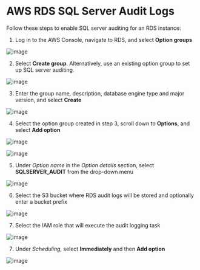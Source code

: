 # AWS RDS SQL Server Audit Logs

Follow these steps to enable SQL server auditing for an RDS instance:

1. Log in to the AWS Console, navigate to RDS, and select **Option groups**

![image](https://user-images.githubusercontent.com/78450870/145225792-73b13c47-52dd-447b-ada4-6656ce9590cc.png)

2. Select **Create group**. Alternatively, use an existing option group to set up SQL server auditing.

![image](https://user-images.githubusercontent.com/78450870/145225948-fc54ad18-0889-49f0-b62b-e81592237e30.png)

3. Enter the group name, description, database engine type and major version, and select **Create**

![image](https://user-images.githubusercontent.com/78450870/145226250-a0580b43-dc47-4f2b-97c5-daad0f7818a5.png)

4. Select the option group created in step 3, scroll down to **Options**, and select **Add option**

![image](https://user-images.githubusercontent.com/78450870/145226498-b479ce17-ac35-4e9b-95af-35bbc2695259.png)

![image](https://user-images.githubusercontent.com/78450870/145226620-8bf46bda-b23b-4210-a881-c12979852d3a.png)

5. Under *Option name* in the *Option details* section, select **SQLSERVER_AUDIT** from the drop-down menu

![image](https://user-images.githubusercontent.com/78450870/145226845-eeda28d5-440d-4e0b-826c-050f1f998d4e.png)

6. Select the S3 bucket where RDS audit logs will be stored and optionally enter a bucket prefix

![image](https://user-images.githubusercontent.com/78450870/145227061-fe9b7613-7efa-4322-b527-41f163395c73.png)

7. Select the IAM role that will execute the audit logging task

![image](https://user-images.githubusercontent.com/78450870/145227311-1cb44450-eb54-490c-9278-79b72680aafb.png)

7. Under *Scheduling*, select **Immediately** and then **Add option**

![image](https://user-images.githubusercontent.com/78450870/145227482-0f85318c-0891-4152-b15e-7f505dd10fce.png)
